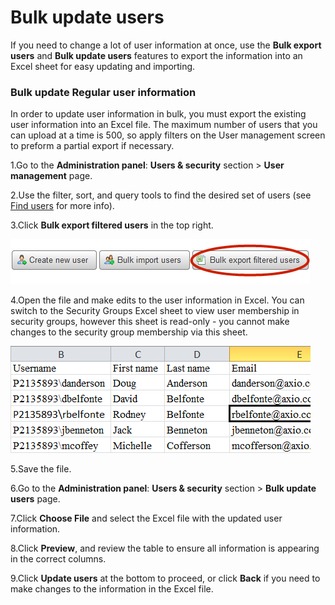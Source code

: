 # Bulk update users



If you need to change a lot of user information at once, use the **Bulk export users** and **Bulk update users** features to export the information into an Excel sheet for easy updating and importing.

### Bulk update Regular user information

In order to update user information in bulk, you must export the existing user information into an Excel file. The maximum number of users that you can upload at a time is 500, so apply filters on the User management screen to preform a partial export if necessary.

1.Go to the **Administration panel**: **Users & security** section &gt; **User management** page.

2.Use the filter, sort, and query tools to find the desired set of users \(see [Find users](find-users.md) for more info\).

3.Click **Bulk export filtered users** in the top right.

![](../../.gitbook/assets/2%20%2868%29.png)

4.Open the file and make edits to the user information in Excel. You can switch to the Security Groups Excel sheet to view user membership in security groups, however this sheet is read-only - you cannot make changes to the security group membership via this sheet.

![](../../.gitbook/assets/3%20%2816%29.png)



5.Save the file.

6.Go to the **Administration panel**: **Users & security** section &gt; **Bulk update users** page.

7.Click **Choose File** and select the Excel file with the updated user information.

8.Click **Preview**, and review the table to ensure all information is appearing in the correct columns.

9.Click **Update users** at the bottom to proceed, or click **Back** if you need to make changes to the information in the Excel file.

